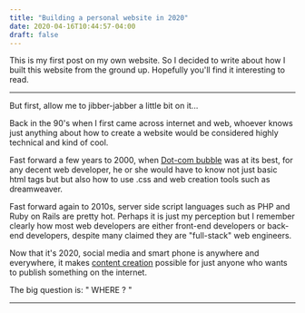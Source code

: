 ```yaml
---
title: "Building a personal website in 2020"
date: 2020-04-16T10:44:57-04:00
draft: false
---
```


This is my first post on my own website. So I decided to write about how I built this website from the ground up. Hopefully you'll find it interesting to read.

---

But first, allow me to jibber-jabber a little bit on it...

Back in the 90's when I first came across internet and web, whoever knows just anything about how to create a website would be considered highly technical and kind of cool.

Fast forward a few years to 2000, when [Dot-com bubble](https://en.wikipedia.org/wiki/Dot-com_bubble) was at its best, for any decent web developer, he or she would have to know not just basic html tags but but also how to use .css and web creation tools such as dreamweaver.

Fast forward again to 2010s, server side script languages such as PHP and Ruby on Rails are pretty hot. Perhaps it is just my perception but I remember clearly how most web developers are either front-end developers or back-end developers, despite many claimed they are "full-stack" web engineers.

Now that it's 2020, social media and smart phone is anywhere and everywhere, it makes [content creation](https://en.wikipedia.org/wiki/Content_creation) possible for just anyone who wants to publish something on the internet.

The big question is: " WHERE ? "

---